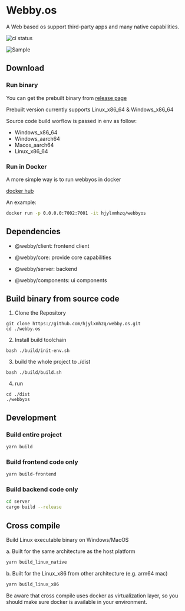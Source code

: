 # Webby.os

A Web based os support third-party apps and many native capabilities.

![ci status](https://github.com/hjylxmhzq/webby.os/actions/workflows/build.yml/badge.svg)

![Sample](https://raw.githubusercontent.com/hjylxmhzq/webby.os/main/docs/images/sample.png)

## Download

### Run binary

You can get the prebuilt binary from [release page](https://github.com/hjylxmhzq/webby.os/releases)

Prebuilt version currently supports Linux_x86_64 & Windows_x86_64

Source code build worflow is passed in env as follow:

- Windows_x86_64
- Windows_aarch64
- Macos_aarch64
- Linux_x86_64

### Run in Docker

A more simple way is to run webbyos in docker

[docker hub](https://hub.docker.com/r/hjylxmhzq/webbyos)

An example:

```sh
docker run -p 0.0.0.0:7002:7001 -it hjylxmhzq/webbyos
```

## Dependencies

- @webby/client: frontend client

- @webby/core: provide core capabilities

- @webby/server: backend

- @webby/components: ui components


## Build binary from source code

1. Clone the Repository

```shell
git clone https://github.com/hjylxmhzq/webby.os.git
cd ./webby.os
```

2. Install build toolchain

```shell
bash ./build/init-env.sh
```

3. build the whole project to ./dist

```shell
bash ./build/build.sh
```

4. run

```shell
cd ./dist
./webbyos
```

## Development

### Build entire project

```sh
yarn build
```

### Build frontend code only

```sh
yarn build-frontend
```

### Build backend code only

```sh
cd server
cargo build --release
```


## Cross compile

Build Linux executable binary on Windows/MacOS

a. Built for the same architecture as the host platform

```sh
yarn build_linux_native
```

b. Built for the Linux_x86 from other architecture (e.g. arm64 mac)

```sh
yarn build_linux_x86
```

Be aware that cross compile uses docker as virtualization layer, so you should make sure docker is available in your environment.
